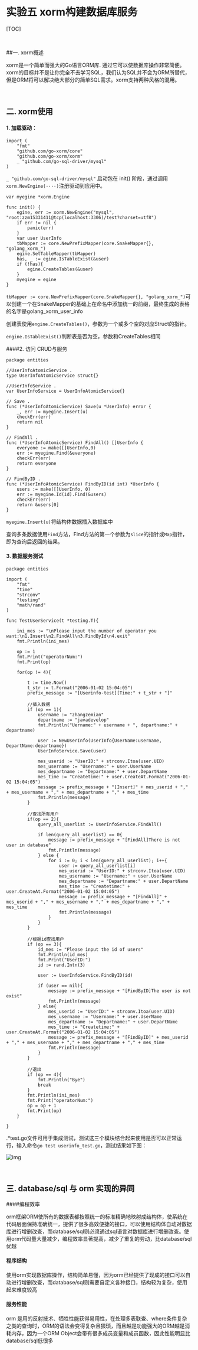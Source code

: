 # 实验五  xorm构建数据库服务

[TOC]

</br>

##一. xorm概述

xorm是一个简单而强大的Go语言ORM库. 通过它可以使数据库操作非常简便。xorm的目标并不是让你完全不去学习SQL，我们认为SQL并不会为ORM所替代，但是ORM将可以解决绝大部分的简单SQL需求。xorm支持两种风格的混用。

</br>

## 二. xorm使用

#### 1. 加载驱动：

```
import (
	"fmt"
	"github.com/go-xorm/core"
	"github.com/go-xorm/xorm"
	_ "github.com/go-sql-driver/mysql"
)
```

`_ "github.com/go-sql-driver/mysql"` 启动包在 init() 阶段，通过调用` xorm.NewEngine(····)`注册驱动到应用中。

```
var myegine *xorm.Engine

func init() {
	egine, err := xorm.NewEngine("mysql", "root:zzm15331411@tcp(localhost:3306)/test?charset=utf8")
	if err != nil {
		panic(err)
	}
	var user UserInfo
	tbMapper := core.NewPrefixMapper(core.SnakeMapper{}, "golang_xorm_")
	egine.SetTableMapper(tbMapper)
	has, _ := egine.IsTableExist(&user)
	if (!has){
		egine.CreateTables(&user)
	}
	myegine = egine
}
```

`tbMapper := core.NewPrefixMapper(core.SnakeMapper{}, "golang_xorm_")`可以创建一个在SnakeMapper的基础上在命名中添加统一的前缀，最终生成的表格的名字是golang_xorm_user_info

创建表使用`engine.CreateTables()`，参数为一个或多个空的对应Struct的指针。

`engine.IsTableExist()`判断表是否为空，参数和CreateTables相同

####2. 访问 CRUD与服务

```
package entities

//UserInfoAtomicService .
type UserInfoAtomicService struct{}

//UserInfoService .
var UserInfoService = UserInfoAtomicService{}

// Save .
func (*UserInfoAtomicService) Save(u *UserInfo) error {
	_, err := myegine.Insert(u)
	checkErr(err)
	return nil
}

// FindAll .
func (*UserInfoAtomicService) FindAll() []UserInfo {
	everyone := make([]UserInfo,0)
	err := myegine.Find(&everyone)
	checkErr(err)
	return everyone
}

// FindByID .
func (*UserInfoAtomicService) FindByID(id int) *UserInfo {
	users := make([]UserInfo, 0)
	err := myegine.Id(id).Find(&users)
	checkErr(err)
	return &users[0]
}
```

`myegine.Insert(u)`将结构体数据插入数据库中

查询多条数据使用`Find`方法，Find方法的第一个参数为`slice`的指针或`Map`指针，即为查询后返回的结果。

#### 3. 数据服务测试

```
package entities

import (
	"fmt"
	"time"
	"strconv"
	"testing"
	"math/rand"
)

func TestUserService(t *testing.T){

	ini_mes := "\nPlease input the number of operator you want:\n1.Insert\n2.FindAll\n3.FindById\n4.exit"
	fmt.Println(ini_mes)

	op := 1
	fmt.Print("operatorNum:")
	fmt.Print(op)

	for(op != 4){

		t := time.Now()
		t_str := t.Format("2006-01-02 15:04:05")
		prefix_message := "[Userinfo-test][Time:" + t_str + "]"

		//插入数据
		if (op == 1){
			username := "zhangzemian"
			departname := "javadevelop"
			fmt.Println("Uername:" + username + ", departname:" + departname)

			user := NewUserInfo(UserInfo{UserName:username, DepartName:departname})
			UserInfoService.Save(user)

			mes_userid := "UserID:" + strconv.Itoa(user.UID)
			mes_username := "Username:" + user.UserName
			mes_departname := "Departname:" + user.DepartName
			mes_time := "Createtime:" + user.CreateAt.Format("2006-01-02 15:04:05")
			message := prefix_message + "[Insert]" + mes_userid + "," + mes_username + "," + mes_departname + "," + mes_time
			fmt.Println(message)
		}
		
		//查找所有用户
		if(op == 2){
			query_all_userlist := UserInfoService.FindAll()

			if len(query_all_userlist) == 0{
				message := prefix_message + "[FindAll]There is not user in database"
				fmt.Println(message)
			} else {
				for i := 0; i < len(query_all_userlist); i++{
					user := query_all_userlist[i]
					mes_userid := "UserID:" + strconv.Itoa(user.UID)
					mes_username := "Username:" + user.UserName
					mes_departname := "Departname:" + user.DepartName
					mes_time := "Createtime:" + user.CreateAt.Format("2006-01-02 15:04:05")
					message := prefix_message + "[FindAll]" + mes_userid + "," + mes_username + "," + mes_departname + "," + mes_time
					fmt.Println(message)
				}
			}
		}

		//根据id查找用户
		if (op == 3){
			id_mes := "Please input the id of users"
			fmt.Println(id_mes)
			fmt.Print("UserID:")
			id := rand.Intn(3)			

			user := UserInfoService.FindByID(id)

			if (user == nil){
				message := prefix_message + "[FindByID]The user is not exist"
				fmt.Println(message)
			} else{
				mes_userid := "UserID:" + strconv.Itoa(user.UID)
				mes_username := "Username:" + user.UserName
				mes_departname := "Departname:" + user.DepartName
				mes_time := "Createtime:" + user.CreateAt.Format("2006-01-02 15:04:05")
				message := prefix_message + "[FindByID]" + mes_userid + "," + mes_username + "," + mes_departname + "," + mes_time
				fmt.Println(message)
			}
		}

		//退出
		if (op == 4){
			fmt.Println("Bye")
			break
		}
		fmt.Println(ini_mes)
		fmt.Print("operatorNum:")
		op = op + 1
		fmt.Print(op)
	}
	
}
```

.*test.go文件可用于集成测试，测试这三个模块结合起来使用是否可以正常运行，输入命令`go test userinfo_test.go`，测试结果如下图：

![img](实验截图/1.png)

</br>

## 三. database/sql 与 orm 实现的异同

####编程效率

orm框架ORM使所有的数据表都按照统一的标准精确地映射成结构体，使系统在代码层面保持准确统一，提供了很多高效便捷的接口，可以使用结构体自动对数据库进行增删改查，而database/sql则必须通过sql语言对数据库进行增删改查。使用orm代码量大量减少，编程效率显著提高，减少了重复的劳动，比database/sql优越

#### 程序结构

使用orm实现数据库操作，结构简单易懂，因为orm已经提供了现成的接口可以自动进行增删改查，而database/sql则需要自定义各种接口，结构较为复杂，使用起来难度较高

#### 服务性能

orm 是用的反射技术、牺牲性能获得易用性，在处理多表联查、where条件复杂之类的查询时，ORM的语法会变得复杂且猥琐，而且越是功能强大的ORM越是消耗内存，因为一个ORM Object会带有很多成员变量和成员函数，因此性能明显比database/sql低很多